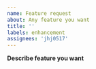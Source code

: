 ```yaml
---
name: Feature request
about: Any feature you want
title: ''
labels: enhancement
assignees: 'jhj0517'
---
```


**Describe feature you want**

